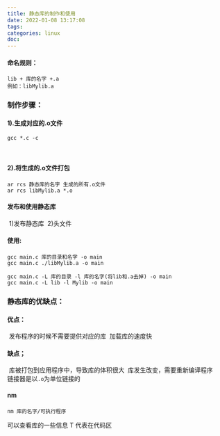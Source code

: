 ```yaml
---
title: 静态库的制作和使用
date: 2022-01-08 13:17:08
tags:
categories: linux
doc:
---
```


#### 	命名规则：

```
lib + 库的名字 +.a
例如：libMylib.a
```

### 制作步骤：

#### 1).生成对应的.o文件

```
gcc *.c -c
```

​	

#### 2).将生成的.o文件打包

```
ar rcs 静态库的名字 生成的所有.o文件
ar rcs libMylib.a *.o
```

#### 发布和使用静态库

​	1)发布静态库
​	2)头文件

#### 使用:

```
gcc main.c 库的目录和名字 -o main
gcc main.c ./libMylib.a -o main

gcc main.c -L 库的目录 -l 库的名字(将lib和.a去掉) -o main
gcc main.c -L lib -l Mylib -o main
```

### 静态库的优缺点：

#### 优点：

​		发布程序的时候不需要提供对应的库
​		加载库的速度快
​		

#### 缺点；

​	库被打包到应用程序中，导致库的体积很大
​	库发生改变，需要重新编译程序
​	
链接器是以`.o`为单位链接的

#### nm 

```
nm 库的名字/可执行程序
```

可以查看库的一些信息
T 代表在代码区